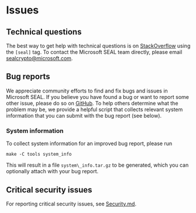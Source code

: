 # Issues 

## Technical questions

The best way to get help with technical questions is on 
[StackOverflow](https://stackoverflow.com/questions/tagged/seal) using the `[seal]` 
tag. To contact the Microsoft SEAL team directly, please email
[sealcrypto@microsoft.com](mailto:sealcrypto@microsoft.com).

## Bug reports

We appreciate community efforts to find and fix bugs and issues in Microsoft SEAL. 
If you believe you have found a bug or want to report some other issue, please 
do so on [GitHub](https://github.com/Microsoft/SEAL/issues). To help others
determine what the problem may be, we provide a helpful script that collects
relevant system information that you can submit with the bug report (see below).

### System information

To collect system information for an improved bug report, please run
```
make -C tools system_info
```
This will result in a file `system\_info.tar.gz` to be generated, which you can 
optionally attach with your bug report.

## Critical security issues

For reporting critical security issues, see [Security.md](Security.md).
